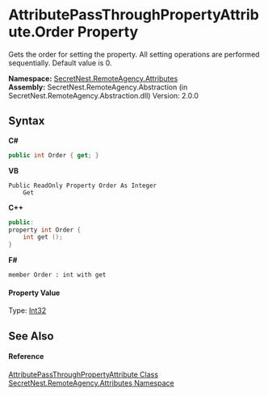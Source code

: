 # AttributePassThroughPropertyAttribute.Order Property 
 

Gets the order for setting the property. All setting operations are performed sequentially. Default value is 0.

**Namespace:**&nbsp;<a href="N_SecretNest_RemoteAgency_Attributes">SecretNest.RemoteAgency.Attributes</a><br />**Assembly:**&nbsp;SecretNest.RemoteAgency.Abstraction (in SecretNest.RemoteAgency.Abstraction.dll) Version: 2.0.0

## Syntax

**C#**<br />
``` C#
public int Order { get; }
```

**VB**<br />
``` VB
Public ReadOnly Property Order As Integer
	Get
```

**C++**<br />
``` C++
public:
property int Order {
	int get ();
}
```

**F#**<br />
``` F#
member Order : int with get

```


#### Property Value
Type: <a href="https://docs.microsoft.com/dotnet/api/system.int32" target="_blank">Int32</a>

## See Also


#### Reference
<a href="T_SecretNest_RemoteAgency_Attributes_AttributePassThroughPropertyAttribute">AttributePassThroughPropertyAttribute Class</a><br /><a href="N_SecretNest_RemoteAgency_Attributes">SecretNest.RemoteAgency.Attributes Namespace</a><br />